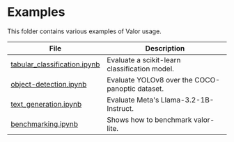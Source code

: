 # Examples

This folder contains various examples of Valor usage.

| File | Description |
| --- | --- |
| [tabular_classification.ipynb](tabular_classification.ipynb) | Evaluate a scikit-learn classification model. |
| [object-detection.ipynb](object_detection.ipynb) | Evaluate YOLOv8 over the COCO-panoptic dataset. |
| [text_generation.ipynb](text_generation.ipynb) | Evaluate Meta's Llama-3.2-1B-Instruct. |
| [benchmarking.ipynb](benchmarking.ipynb) | Shows how to benchmark valor-lite. |